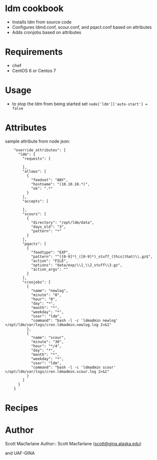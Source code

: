 # ldm cookbook

* Installs ldm from source code
* Configures ldmd.conf, scour.conf, and pqact.conf based on attributes
* Adds cronjobs based on attributes

# Requirements

* chef
* CentOS 6 or Centos 7

# Usage

* to stop the ldm from being started set `node['ldm']['auto-start'] = false`

# Attributes
sample attribute from node json:
```
    "override_attributes": {
      "ldm": {
        "requests": [
  
        ],
        "allows": [
          {
            "feedset": "ANY",
            "hostname": "(10.10.10.*)",
            "ok": ".*"
          }
        ],
        "accepts": [
  
        ],
        "scours": [
          {
            "directory": "/opt/ldm/data",
            "days_old": "3",
            "pattern": "*"
          }
        ],
        "pqacts": [
          {
            "feedtype": "EXP",
            "pattern": "^([0-9]*)_([0-9]*)_stuff_(this|that)\\.gz$",
            "action": "FILE",
            "options": "data/exp/\\1_\\2_stuff\\3.gz",
            "action_args": ""
          }
        ],
        "cronjobs": [
          {
            "name": "newlog",
            "minute": "0",
            "hour": "0",
            "day": "*",
            "month": "*",
            "weekday": "*",
            "user": "ldm",
            "command": "bash -l -c 'ldmadmin newlog' >/opt/ldm/var/logs/cron.ldmadmin.newlog.log 2>&1"
          },
          {
            "name": "scour",
            "minute": "30",
            "hour": "*/4",
            "day": "*",
            "month": "*",
            "weekday": "*",
            "user": "ldm",
            "command": "bash -l -c 'ldmadmin scour' >/opt/ldm/var/logs/cron.ldmadmin.scour.log 2>&1"
          }
        ]
      }
    } 
```

# Recipes

# Author

Scott Macfarlane
Author:: Scott Macfarlane (<scott@gina.alaska.edu>)

and UAF-GINA 

